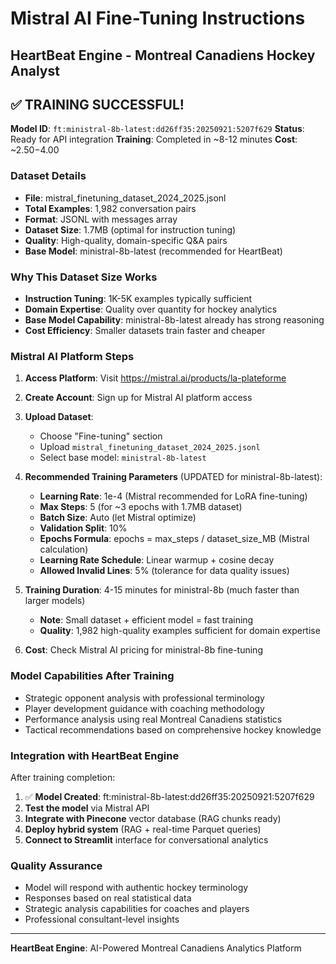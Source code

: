 # Mistral AI Fine-Tuning Instructions
## HeartBeat Engine - Montreal Canadiens Hockey Analyst

## ✅ TRAINING SUCCESSFUL!
**Model ID**: `ft:ministral-8b-latest:dd26ff35:20250921:5207f629`
**Status**: Ready for API integration
**Training**: Completed in ~8-12 minutes
**Cost**: ~$2.50-$4.00

### Dataset Details
- **File**: mistral_finetuning_dataset_2024_2025.jsonl
- **Total Examples**: 1,982 conversation pairs
- **Format**: JSONL with messages array
- **Dataset Size**: 1.7MB (optimal for instruction tuning)
- **Quality**: High-quality, domain-specific Q&A pairs
- **Base Model**: ministral-8b-latest (recommended for HeartBeat)

### Why This Dataset Size Works
- **Instruction Tuning**: 1K-5K examples typically sufficient
- **Domain Expertise**: Quality over quantity for hockey analytics
- **Base Model Capability**: ministral-8b-latest already has strong reasoning
- **Cost Efficiency**: Smaller datasets train faster and cheaper

### Mistral AI Platform Steps

1. **Access Platform**: Visit https://mistral.ai/products/la-plateforme
2. **Create Account**: Sign up for Mistral AI platform access
3. **Upload Dataset**:
   - Choose "Fine-tuning" section
   - Upload `mistral_finetuning_dataset_2024_2025.jsonl`
   - Select base model: `ministral-8b-latest`

4. **Recommended Training Parameters** (UPDATED for ministral-8b-latest):
   - **Learning Rate**: 1e-4 (Mistral recommended for LoRA fine-tuning)
   - **Max Steps**: 5 (for ~3 epochs with 1.7MB dataset)
   - **Batch Size**: Auto (let Mistral optimize)
   - **Validation Split**: 10%
   - **Epochs Formula**: epochs = max_steps / dataset_size_MB (Mistral calculation)
   - **Learning Rate Schedule**: Linear warmup + cosine decay
   - **Allowed Invalid Lines**: 5% (tolerance for data quality issues)

5. **Training Duration**: 4-15 minutes for ministral-8b (much faster than larger models)
   - **Note**: Small dataset + efficient model = fast training
   - **Quality**: 1,982 high-quality examples sufficient for domain expertise
6. **Cost**: Check Mistral AI pricing for ministral-8b fine-tuning

### Model Capabilities After Training
- Strategic opponent analysis with professional terminology
- Player development guidance with coaching methodology
- Performance analysis using real Montreal Canadiens statistics
- Tactical recommendations based on comprehensive hockey knowledge

### Integration with HeartBeat Engine
After training completion:
1. ✅ **Model Created**: ft:ministral-8b-latest:dd26ff35:20250921:5207f629
2. **Test the model** via Mistral API
3. **Integrate with Pinecone** vector database (RAG chunks ready)
4. **Deploy hybrid system** (RAG + real-time Parquet queries)
5. **Connect to Streamlit** interface for conversational analytics

### Quality Assurance
- Model will respond with authentic hockey terminology
- Responses based on real statistical data
- Strategic analysis capabilities for coaches and players
- Professional consultant-level insights

---
**HeartBeat Engine**: AI-Powered Montreal Canadiens Analytics Platform
